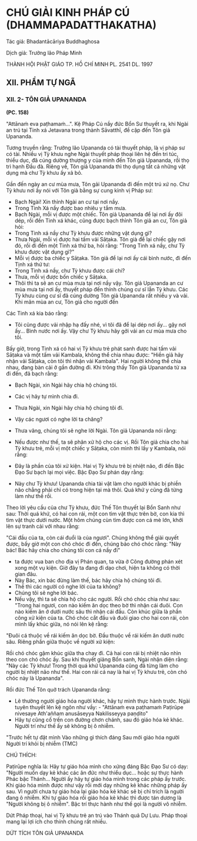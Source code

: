 # CHÚ GIẢI KINH PHÁP CÚ (DHAMMAPADATTHAKATHA)

Tác giả: Bhadantācāriya Buddhaghosa

Dịch giả: Trưởng lão Pháp Minh

THÀNH HỘI PHẬT GIÁO TP. HỒ CHÍ MINH
PL. 2541 DL. 1997

## XII. PHẨM TỰ NGÃ

### XII. 2- TÔN GIẢ UPANANDA

**(PC. 158)**

"Attānaṁ eva paṭhamaṁ...".
Kệ Pháp Cú nầy đức Bổn Sư thuyết ra, khi Ngài an trú tại Tinh xá Jetavana trong thành
Sāvatthī, đề cập đến Tôn giả Upananda.

Tương truyền rằng: Trưởng lão Upananda có tài thuyết pháp, là vị pháp sư có tài. Nhiều vị Tỳ khưu nghe Ngài thuyết pháp thoại liên hệ đến tri túc, thiểu dục, đã cúng dường thượng y của mình đến Tôn giả Upananda, rồi thọ trì hạnh Đầu đà. Riêng về, Tôn giả Upananda thì thọ dụng tất cả những vật dụng mà chư Tỳ khưu ấy xả bỏ.

Gần đến ngày an cư mùa mưa, Tôn gải Upananda đi đến một trú xứ nọ. Chư Tỳ khưu nơi ấy nói với Tôn giả bằng sự cung kỉnh vị Pháp sư:

- Bạch Ngài! Xin thỉnh Ngài an cư tại nơi nầy.
- Trong Tinh Xá nầy được bao nhiêu y tắm mưa.
- Bạch Ngài, mỗi vị được một chiếc.
  Tôn giả Upananda để lại nơi ấy đôi dép, rồi đến Tinh xá khác, cũng được bạch thỉnh Tôn giả an cư, Tôn giả hỏi:
- Trong Tinh xá nầy chư Tỳ khưu được những vật dụng gì?
- Thưa Ngài, mỗi vị được hai tấm vải Sāṭaka.
  Tôn già để lại chiếc gậy nơi đó, rồi đi đến một Tinh xá thứ ba, hỏi rằng: "Trong Tinh xá nầy, chư
  Tỳ khưu được vật dụng gì?"
- Mỗi vị được ba chiếc y Sāṭaka.
  Tôn giả để lại nơi ấy cái bình nước, đi đến Tịnh xá thứ tư:
- Trong Tinh xá nầy, chư Tỳ khưu được cái chi?
- Thưa, mỗi vị được bốn chiếc y Sāṭaka.
- Thôi thì ta sẽ an cư mùa mưa tại nơi nầy vậy.
  Tôn giả Upananda an cư mùa mưa tại nơi ấy, thuyết pháp đến thính chúng cư sĩ lẫn Tỳ khưu.
  Các Tỳ khưu cùng cư sĩ đã cúng dường Tôn giả Upananda rất nhiều y và vải. Khi mãn mùa an cư, Tôn giả cho người đến

Các Tinh xá kia báo rằng:

- Tôi cũng được vải nhập hạ đấy nhé, vì tôi đã để lại dép nơi ấy... gậy nơi ấy... Bình nước nơi ấy.
  Vậy chư Tỳ khưu hãy gởi vải an cư mùa mưa cho tôi.

Bấy giờ, trong Tinh xá có hai vị Tỳ khưu trẻ phát sanh được hai tấm vải Sāṭaka và một tấm vải
Kambala, không thể chia nhau được: "Hiền giả hãy nhận vải Sāṭaka, còn tôi thì nhận vải Kambala".
Hai người không thể chia nhau, đang bàn cải ở gần đường đi. Khi trông thấy Tôn giả Upananda từ xa đi đến, đã bạch rằng:

- Bạch Ngài, xin Ngài hãy chia hộ chúng tôi.

- Các vị hãy tự mình chia đi.

- Thưa Ngài, xin Ngài hãy chia hộ chúng tôi đi.

- Vậy các ngươi có nghe lời ta chăng?

- Thưa vâng, chúng tôi sẽ nghe lời Ngài.
  Tôn giả Upananda nói rằng:

- Nếu được như thế, ta sẽ phân xử hộ cho các vị.
  Rồi Tôn giả chia cho hai Tỳ khưu trẻ, mỗi vị một chiếc y Sāṭaka, còn mình thì lấy y Kambala, nói rằng:

- Đây là phần của tôi xử kiện.
  Hai vị Tỳ khưu trẻ bị nhiệt não, đi đến Bậc Đạo Sư bạch lại mọi việc. Bậc Đạo Sư phán dạy rằng:

- Này chư Tỳ khưu! Upananda chia tài vật làm cho người khác bị phiền não chẳng phải chỉ có trong hiện tại mà thôi. Quá khứ y cũng đã từng làm như thế rồi.

Theo lời yêu cầu của chư Tỳ khưu, đức Thế Tôn thuyết lại Bổn Sanh như sau:
Thời quá khứ, có hai con rái, một con tìm vật thực trên bờ, con kia thì tìm vật thực dưới nước.
Một hôm chúng cùn tìm được con cá mè lớn, khởi lên sự tranh cải với nhau rằng:

"Cái đầu của ta, còn cái đuổi là của ngươi". Chúng không thể giải quyết được, bấy giờ một con chó chóc đi đến, chúng bảo chó chóc rằng: "Này bác! Bác hãy chia cho chúng tôi con cá nầy đi"

- ta được vua ban cho địa vị Phán quan, ta vừa ở Công đường phán xét xong một vụ kiện. Giờ đây ta đang đi dạo chơi, hiện ta không có thời gian đâu.
- Này Bác, xin bác đừng làm thế, bác hãy chia hộ chúng tôi đi.
- Thế thì các người có nghe lời của ta không?
- Chúng tôi sẽ nghe lời bác.
- Nếu vậy, thì ta sẽ chia hộ cho các người.
  Rồi chó chóc chia như sau: "Trong hai ngươi, con nào kiếm ăn dọc theo bờ thì nhận cái đuôi.
  Con nào kiếm ăn ở dưới nước sâu thì nhận cái đầu. Còn khúc giữa là phần công xử kiện của ta. Chó chóc cắt đầu và đuôi giao cho hai con rái, còn mình lấy khúc giữa, nó nói lên kệ rằng:

"Đuôi cá thuộc về rái kiếm ăn dọc bờ. Đầu thuộc về rái kiếm ăn dưới nước sâu. Riêng phần giữa thuộc về người xử kiện:

Rồi chó chóc gậm khúc giữa tha chay đi. Cả hai con rái bị nhiệt não nhìn theo con chó chóc ấy.
Sau khi thuyết giảng Bổn sanh, Ngài nhận diện rằng: "Này các Tỳ khưu! Trong thời quá khứ
Upananda cũng đã từng làm cho người bị nhiệt não như thế. Hai con rái cá nay là hai vị Tỳ khưu trẻ, còn chó chóc này là Upananda".

Rồi đức Thế Tôn quở trách Upananda rằng:

- Lẽ thường người giáo hóa người khác, hãy tự mình thực hành trước.
  Ngài tuyên thuyết lên kệ ngôn như vầy: - "Attānaṁ eva paṭhamaṁ
  Paṭirūpe nivesaye
  Ath'aññam anusāseyya
  Nakilisseyya paṇḍito"
- Hãy tự cũng cố trến con đường chơn chánh, sau đó giáo hóa kẻ khác. Người trí như thế ấy sẽ không bị ô nhiễm.

"Trước hết tự đặt mình
Vào những gì thích đáng
Sau mới giáo hóa người
Người trí khỏi bị nhiễm (TMC)

CHÚ THÍCH:

Paṭirūpe nghĩa là: Hãy tự giáo hóa mình cho xứng đáng Bậc Đạo Sư có dạy: "Người muốn dạy kẻ khác các ân đức như thiểu dục... hoặc sự thực hành Phác bậc Thánh... Người ấy hãy tự giáo hóa mình trong các pháp ấy trước. Khi giáo hóa mình được như vậy rồi mới dạy những kẻ khác những pháp ấy sau. Vì người chưa tự giáo hóa lại giáo hóa kẻ khác sẽ bị chỉ trích là người đang ô nhiễm. Khi tự giáo hóa rồi giáo hóa kẻ khác thì được tán dương là "Người không bị ô nhiễm". Bậc trí thực hành như thế gọi là người vô nhiễm.

Dứt Pháp thoại, hai vị Tỳ khưu trẻ an trú vào Thánh quả Dự Lưu. Pháp thoại mang lại lợi ích cho thính chúng rất nhiều.

DỨT TÍCH TÔN GIẢ UPANANDA
